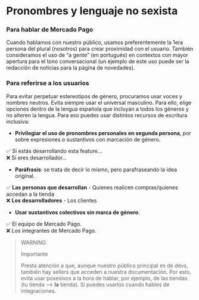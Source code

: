 # Pronombres y lenguaje no sexista

### Para hablar de Mercado Pago
Cuando hablamos con nuestro público, usamos preferentemente la 1era persona del plural (nosotros) para crear proximidad con el usuario.  También consideramos el uso de “a gente” (en portugués) en contextos con mayor apertura para el tono conversacional (un ejemplo de este uso puede ser la redacción de noticias para la página de novedades).

### Para referirse a los usuarios

Para evitar perpetuar estereotipos de género, procuramos usar voces y nombres neutros.
Evita siempre usar el universal masculino. Para ello, elige opciones dentro de la lengua española que incluyan a todos los géneros y no alteren la lengua. Para eso puedes usar distintos recursos de escritura inclusiva: 

- **Privilegiar el uso de pronombres personales en segunda persona**, por sobre expresiones o sustantivos con marcación de género. <br>

✅ Si estás desarrollando esta feature... <br>
❌ Si eres desarrollador...

- **Paráfrasis**: se trata de decir lo mismo, pero parafraseando la idea original. <br>

✅ **Las personas que desarrollan** - Quienes realicen compras/quienes accedan a la tienda <br>
❌ **Los desarrolladores**  - Los clientes

- **Usar sustantivos colectivos sin marca de género**. <br>

✅ El equipo de Mercado Pago. <br>
❌ Los integrantes de Mercado Pago.

> WARNING
>
> Importante
>
> Presta atención a que, aunque nuestro público principal es de devs, también hay sellers que acceden a nuestra documentación. Por esto, evita usar posesivos a la hora de hablar, por ejemplo, de las tiendas  (tu tienda —> **la** tienda). Sí puedes usarlos cuando hables de integraciones.


